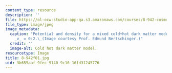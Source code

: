 ```yaml
---
content_type: resource
description: ''
file: https://ol-ocw-studio-app-qa.s3.amazonaws.com/courses/8-942-cosmology-fall-2001/3b655aaf9fec91409c1616fd31245776_8-942f01.jpg
file_type: image/jpeg
image_metadata:
  caption: "Potential and density for a mixed cold+hot dark matter model with \u03A9\
    _v_ = 0:2.\_(Image courtesy Prof. Edmund Bertschinger.)"
  credit: ''
  image-alt: Cold hot dark matter model.
resourcetype: Image
title: 8-942f01.jpg
uid: 3b655aaf-9fec-9140-9c16-16fd31245776
---
```

